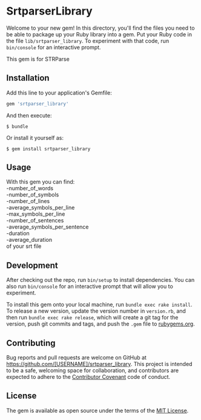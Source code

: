 # SrtparserLibrary

Welcome to your new gem! In this directory, you'll find the files you need to be able to package up your Ruby library into a gem. Put your Ruby code in the file `lib/srtparser_library`. To experiment with that code, run `bin/console` for an interactive prompt.

This gem is for STRParse

## Installation

Add this line to your application's Gemfile:

```ruby
gem 'srtparser_library'
```

And then execute:

    $ bundle

Or install it yourself as:

    $ gem install srtparser_library

## Usage

With this gem you can find:  
    -number_of_words  
    -number_of_symbols  
    -number_of_lines  
    -average_symbols_per_line  
    -max_symbols_per_line  
    -number_of_sentences  
    -average_symbols_per_sentence  
    -duration  
    -average_duration  
of your srt file

## Development

After checking out the repo, run `bin/setup` to install dependencies. You can also run `bin/console` for an interactive prompt that will allow you to experiment.

To install this gem onto your local machine, run `bundle exec rake install`. To release a new version, update the version number in `version.rb`, and then run `bundle exec rake release`, which will create a git tag for the version, push git commits and tags, and push the `.gem` file to [rubygems.org](https://rubygems.org).

## Contributing

Bug reports and pull requests are welcome on GitHub at https://github.com/[USERNAME]/srtparser_library. This project is intended to be a safe, welcoming space for collaboration, and contributors are expected to adhere to the [Contributor Covenant](http://contributor-covenant.org) code of conduct.


## License

The gem is available as open source under the terms of the [MIT License](http://opensource.org/licenses/MIT).

